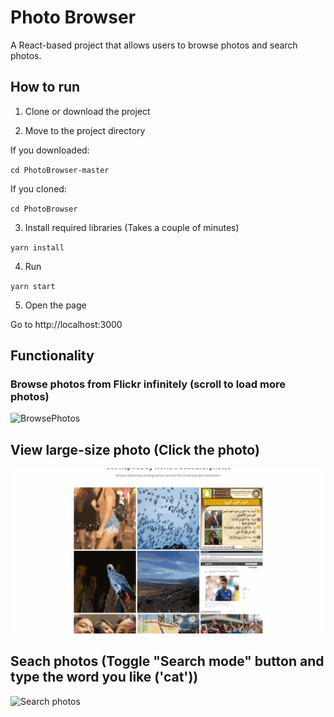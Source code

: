 # Photo Browser

A React-based project that allows users to browse photos and search photos.

## How to run

1. Clone or download the project

2. Move to the project directory

If you downloaded:

`cd PhotoBrowser-master`

If you cloned:

`cd PhotoBrowser`

3. Install required libraries (Takes a couple of minutes)

`yarn install`

4. Run

`yarn start`

5. Open the page

Go to http://localhost:3000

## Functionality

### Browse photos from Flickr infinitely (scroll to load more photos)

![BrowsePhotos](./public/gif/BrowsingFeature.gif)

## View large-size photo (Click the photo)

![View enlarged photos](./public/gif/EnlargePhotoFeature.gif)

## Seach photos (Toggle "Search mode" button and type the word you like ('cat'))

![Search photos](./public/gif/SearchFeature.gif)
